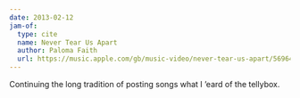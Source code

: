 ```yaml
---
date: 2013-02-12
jam-of:
  type: cite
  name: Never Tear Us Apart
  author: Paloma Faith
  url: https://music.apple.com/gb/music-video/never-tear-us-apart/569643132
---
```


Continuing the long tradition of posting songs what I ’eard of the tellybox.
